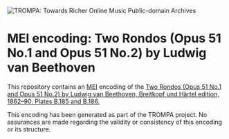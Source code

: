 ![TROMPA: Towards Richer Online Music Public-domain Archives](https://trompamusic.eu/sites/default/files/top-bar-logo_0_0.png)

# MEI encoding: Two Rondos (Opus 51 No.1 and Opus 51 No.2) by Ludwig van Beethoven

This repository contains an [MEI](https://music-encoding.org) encoding of the [Two Rondos (Opus 51 No.1 and Opus 51 No.2) by Ludwig van Beethoven, Breitkopf und Härtel edition, 1862–90. Plates B.185 and B.186.](https://imslp.org/wiki/Special:ReverseLookup/518271) 

This encoding has been generated as part of the TROMPA project. No assurances are made regarding the validity or consistency of this encoding or its structure.
